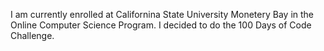 I am currently enrolled at Californina State University Monetery Bay in the Online Computer Science Program.
I decided to do the 100 Days of Code Challenge. 
<!---
MEGarb/MEGarb is a ✨ special ✨ repository because its `README.md` (this file) appears on your GitHub profile.
You can click the Preview link to take a look at your changes.
--->
